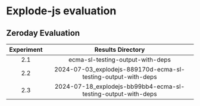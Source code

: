 # Explode-js evaluation

## Zeroday Evaluation

| Experiment | Results Directory |
|:----------:|:-----------------:|
| 2.1 | ecma-sl-testing-output-with-deps |
| 2.2 | 2024-07-03_explodejs-889170d-ecma-sl-testing-output-with-deps |
| 2.3 | 2024-07-18_explodejs-bb99bb4-ecma-sl-testing-output-with-deps |
